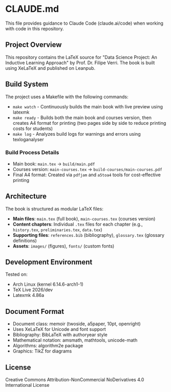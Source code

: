 # CLAUDE.md

This file provides guidance to Claude Code (claude.ai/code) when working with code in this repository.

## Project Overview

This repository contains the LaTeX source for "Data Science Project: An Inductive Learning Approach" by Prof. Dr. Filipe Verri. The book is built using XeLaTeX and published on Leanpub.

## Build System

The project uses a Makefile with the following commands:

- `make watch` - Continuously builds the main book with live preview using latexmk
- `make ready` - Builds both the main book and courses version, then creates A4 format for printing (two pages side by side to reduce printing costs for students)
- `make log` - Analyzes build logs for warnings and errors using texloganalyser

### Build Process Details

- Main book: `main.tex` → `build/main.pdf`
- Courses version: `main-courses.tex` → `build-courses/main-courses.pdf`
- Final A4 format: Created via `pdfjam` and `a5toa4` tools for cost-effective printing

## Architecture

The book is structured as modular LaTeX files:

- **Main files**: `main.tex` (full book), `main-courses.tex` (courses version)
- **Content chapters**: Individual `.tex` files for each chapter (e.g., `history.tex`, `preliminaries.tex`, `data.tex`)
- **Supporting files**: `references.bib` (bibliography), `glossary.tex` (glossary definitions)
- **Assets**: `images/` (figures), `fonts/` (custom fonts)

## Development Environment

Tested on:
- Arch Linux (kernel 6.14.6-arch1-1)
- TeX Live 2026/dev
- Latexmk 4.86a

## Document Format

- Document class: memoir (twoside, a5paper, 10pt, openright)
- Uses XeLaTeX for Unicode and font support
- Bibliography: BibLaTeX with authoryear style
- Mathematical notation: amsmath, mathtools, unicode-math
- Algorithms: algorithm2e package
- Graphics: TikZ for diagrams

## License

Creative Commons Attribution-NonCommercial NoDerivatives 4.0 International License